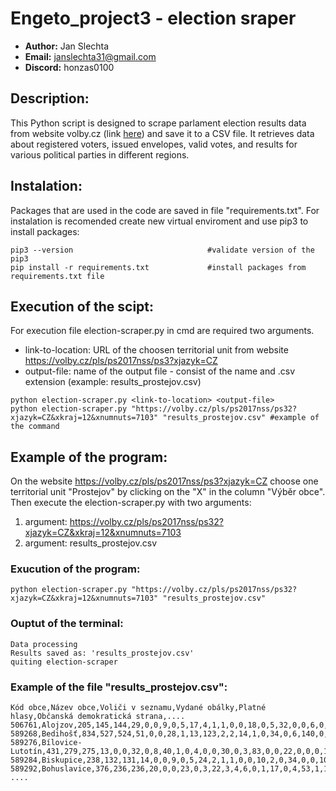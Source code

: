 # Engeto_project3 - election sraper
- **Author:** Jan Slechta
- **Email:** janslechta31@gmail.com
- **Discord:** honzas0100

## Description: 
This Python script is designed to scrape parlament election results data from website volby.cz (link [here](https://volby.cz/pls/ps2017nss/ps3?xjazyk=CZ)) and save it to a CSV file. It retrieves data about registered voters, issued envelopes, valid votes, and results for various political parties in different regions.

## Instalation: 
Packages that are used in the code are saved in file "requirements.txt". For instalation is recomended create new virtual enviroment and use pip3 to install packages:
```
pip3 --version                              #validate version of the pip3
pip install -r requirements.txt             #install packages from requirements.txt file
```

## Execution of the scipt:
For execution file election-scraper.py in cmd are required two arguments.
- link-to-location: URL of the choosen territorial unit from website https://volby.cz/pls/ps2017nss/ps3?xjazyk=CZ
- output-file: name of the output file - consist of the name and .csv extension (example: results_prostejov.csv)
```
python election-scraper.py <link-to-location> <output-file>
python election-scraper.py "https://volby.cz/pls/ps2017nss/ps32?xjazyk=CZ&xkraj=12&xnumnuts=7103" "results_prostejov.csv" #example of the command
```

## Example of the program:
On the website https://volby.cz/pls/ps2017nss/ps3?xjazyk=CZ choose one territorial unit "Prostejov" by clicking on the "X" in the column "Výběr obce". Then execute the election-scraper.py with two arguments:
  1. argument: https://volby.cz/pls/ps2017nss/ps32?xjazyk=CZ&xkraj=12&xnumnuts=7103
  2. argument: results_prostejov.csv
### Exucution of the program:
```
python election-scraper.py "https://volby.cz/pls/ps2017nss/ps32?xjazyk=CZ&xkraj=12&xnumnuts=7103" "results_prostejov.csv"
```

### Ouptut of the terminal:
```
Data processing
Results saved as: 'results_prostejov.csv'
quiting election-scraper
```

### Example of the file "results_prostejov.csv":
```
Kód obce,Název obce,Voliči v seznamu,Vydané obálky,Platné hlasy,Občanská demokratická strana,....
506761,Alojzov,205,145,144,29,0,0,9,0,5,17,4,1,1,0,0,18,0,5,32,0,0,6,0,0,1,1,15,0
589268,Bedihošť,834,527,524,51,0,0,28,1,13,123,2,2,14,1,0,34,0,6,140,0,0,26,0,0,0,0,82,1
589276,Bílovice-Lutotín,431,279,275,13,0,0,32,0,8,40,1,0,4,0,0,30,0,3,83,0,0,22,0,0,0,1,38,0
589284,Biskupice,238,132,131,14,0,0,9,0,5,24,2,1,1,0,0,10,2,0,34,0,0,10,0,0,0,0,19,0
589292,Bohuslavice,376,236,236,20,0,0,23,0,3,22,3,4,6,0,1,17,0,4,53,1,1,39,0,0,3,0,36,0
....
```
